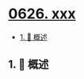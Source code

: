 # [0626. xxx](https://github.com/Tdahuyou/TNotes.leetcode/tree/main/notes/0626.%20xxx)

<!-- region:toc -->

- [1. 📝 概述](#1--概述)

<!-- endregion:toc -->

## 1. 📝 概述
